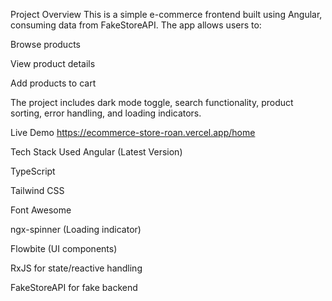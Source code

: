 Project Overview
This is a simple e-commerce frontend built using Angular, consuming data from FakeStoreAPI. The app allows users to:

Browse products

View product details

Add products to cart

The project includes dark mode toggle, search functionality, product sorting, error handling, and loading indicators.

Live Demo
https://ecommerce-store-roan.vercel.app/home

Tech Stack Used
Angular (Latest Version)

TypeScript

Tailwind CSS

Font Awesome

ngx-spinner (Loading indicator)

Flowbite (UI components)

RxJS for state/reactive handling

FakeStoreAPI for fake backend
